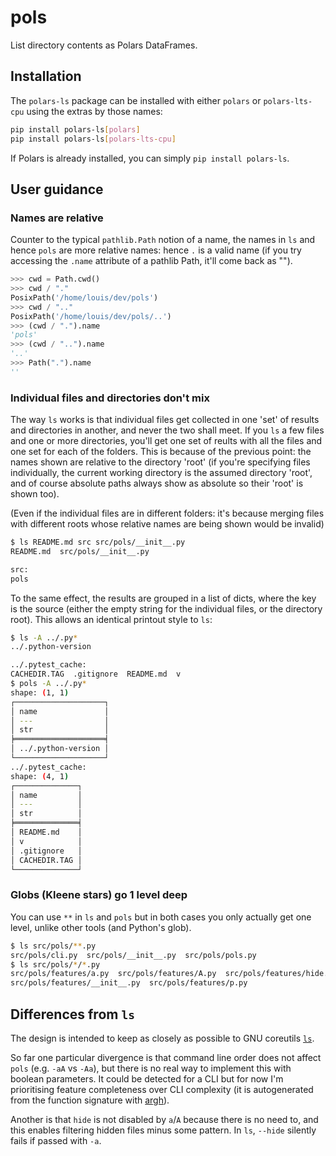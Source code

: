 # pols

List directory contents as Polars DataFrames.

## Installation

The `polars-ls` package can be installed with either `polars` or `polars-lts-cpu` using the extras
by those names:

```bash
pip install polars-ls[polars]
pip install polars-ls[polars-lts-cpu]
```

If Polars is already installed, you can simply `pip install polars-ls`.

## User guidance

### Names are relative

Counter to the typical `pathlib.Path` notion of a name, the names in `ls` and hence `pols` are
more relative names: hence `.` is a valid name (if you try accessing the `.name` attribute of a
pathlib Path, it'll come back as "").

```python
>>> cwd = Path.cwd()
>>> cwd / "."
PosixPath('/home/louis/dev/pols')
>>> cwd / ".."
PosixPath('/home/louis/dev/pols/..')
>>> (cwd / ".").name
'pols'
>>> (cwd / "..").name
'..'
>>> Path(".").name
''
```

### Individual files and directories don't mix

The way `ls` works is that individual files get collected in one 'set' of results and directories
in another, and never the two shall meet. If you `ls` a few files and one or more directories,
you'll get one set of reults with all the files and one set for each of the folders. This is
because of the previous point: the names shown are relative to the directory 'root' (if you're
specifying files individually, the current working directory is the assumed directory 'root', and
of course absolute paths always show as absolute so their 'root' is shown too).

(Even if the individual files are in different folders: it's because merging files with
different roots whose relative names are being shown would be invalid)

```bash
$ ls README.md src src/pols/__init__.py 
README.md  src/pols/__init__.py

src:
pols
```

To the same effect, the results are grouped in a list of dicts, where the key is the source
(either the empty string for the individual files, or the directory root). This allows an identical
printout style to `ls`:

```bash
$ ls -A ../.py*
../.python-version

../.pytest_cache:
CACHEDIR.TAG  .gitignore  README.md  v
$ pols -A ../.py*
shape: (1, 1)
┌────────────────────┐
│ name               │
│ ---                │
│ str                │
╞════════════════════╡
│ ../.python-version │
└────────────────────┘
../.pytest_cache:
shape: (4, 1)
┌──────────────┐
│ name         │
│ ---          │
│ str          │
╞══════════════╡
│ README.md    │
│ v            │
│ .gitignore   │
│ CACHEDIR.TAG │
└──────────────┘
```

### Globs (Kleene stars) go 1 level deep

You can use `**` in `ls` and `pols` but in both cases you only actually get one level, unlike other
tools (and Python's glob).

```bash
$ ls src/pols/**.py
src/pols/cli.py  src/pols/__init__.py  src/pols/pols.py
$ ls src/pols/*/*.py
src/pols/features/a.py  src/pols/features/A.py  src/pols/features/hide.py
src/pols/features/__init__.py  src/pols/features/p.py
```

## Differences from `ls`

The design is intended to keep as closely as possible to GNU coreutils
[`ls`](https://www.gnu.org/software/coreutils/ls).

So far one particular divergence is that command line order does not affect `pols`
(e.g. `-aA` vs `-Aa`), but there is no real way to implement this with boolean parameters.
It could be detected for a CLI but for now I'm prioritising feature completeness over CLI
complexity (it is autogenerated from the function signature with
[argh](https://argh.readthedocs.io/en/latest/)).

Another is that `hide` is not disabled by `a`/`A` because there is no need to, and this enables
filtering hidden files minus some pattern. In `ls`, `--hide` silently fails if passed with `-a`.

